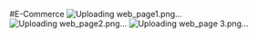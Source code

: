#E-Commerce
![Uploading web_page1.png…]()
![Uploading web_page2.png…]()
![Uploading web_page 3.png…]()
